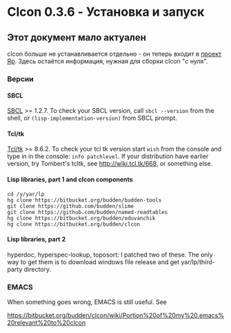 Clcon 0.3.6 - Установка и запуск
==============

##  Этот документ мало актуален

clcon больше не устанавливается отдельно - он теперь входит в [проект Яр](https://bitbucket.org/budden/yar). Здесь остаётся информация, нужная
для сборки clcon "с нуля". 

### Версии

#### SBCL

[SBCL](http://www.sbcl.org/platform-table.html) >= 1.2.7. To check your SBCL version, call `sbcl --version` from the shell, or `(lisp-implementation-version)` from SBCL prompt.

#### Tcl/tk

[Tcl/tk](http://tcl.tk) >= 8.6.2. To check your tcl tk version start `wish` from the console and type in in the console: `info patchlevel`. If your distribution have earlier version, try Tombert's tcltk, see http://wiki.tcl.tk/668, or something else.

#### Lisp libraries, part 1 and clcon components

    cd /y/yar/lp
    hg clone https://bitbucket.org/budden/budden-tools
    git clone https://github.com/budden/slime 
    git clone https://github.com/budden/named-readtables
    hg clone https://bitbucket.org/budden/oduvanchik
    hg clone https://bitbucket.org/budden/clcon

#### Lisp libraries, part 2

hyperdoc, hyperspec-lookup, toposort: I patched two of these. The only way
to get them is to download windows file release and get yar/lp/third-party directory. 

### EMACS

  When something goes wrong, EMACS is still useful. See 

   https://bitbucket.org/budden/clcon/wiki/Portion%20of%20my%20.emacs%20relevant%20to%20clcon

